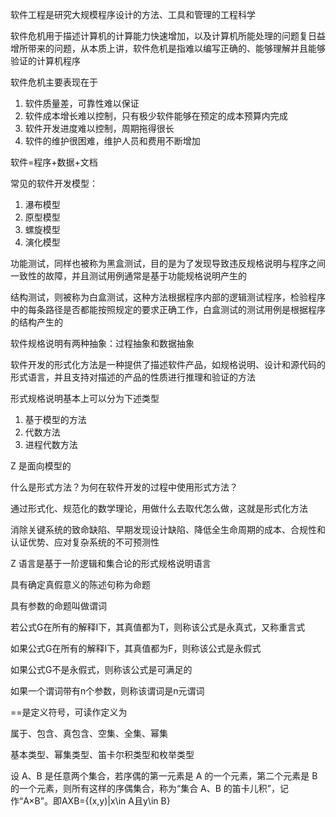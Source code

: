 软件工程是研究大规模程序设计的方法、工具和管理的工程科学

软件危机用于描述计算机的计算能力快速增加，以及计算机所能处理的问题复日益增所带来的问题，从本质上讲，软件危机是指难以编写正确的、能够理解并且能够验证的计算机程序

软件危机主要表现在于

1. 软件质量差，可靠性难以保证
2. 软件成本增长难以控制，只有极少软件能够在预定的成本预算内完成
3. 软件开发进度难以控制，周期拖得很长
4. 软件的维护很困难，维护人员和费用不断增加

软件=程序+数据+文档

常见的软件开发模型：

1. 瀑布模型
2. 原型模型
3. 螺旋模型
4. 演化模型

功能测试，同样也被称为黑盒测试，目的是为了发现导致违反规格说明与程序之间一致性的故障，并且测试用例通常是基于功能规格说明产生的

结构测试，则被称为白盒测试，这种方法根据程序内部的逻辑测试程序，检验程序中的每条路径是否都能按照规定的要求正确工作，白盒测试的测试用例是根据程序的结构产生的

软件规格说明有两种抽象：过程抽象和数据抽象

软件开发的形式化方法是一种提供了描述软件产品，如规格说明、设计和源代码的形式语言，并且支持对描述的产品的性质进行推理和验证的方法

形式规格说明基本上可以分为下述类型

1. 基于模型的方法
2. 代数方法
3. 进程代数方法

Z 是面向模型的

什么是形式方法？为何在软件开发的过程中使用形式方法？

通过形式化、规范化的数学理论，用做什么去取代怎么做，这就是形式化方法

消除关键系统的致命缺陷、早期发现设计缺陷、降低全生命周期的成本、合规性和认证优势、应对复杂系统的不可预测性

Z 语言是基于一阶逻辑和集合论的形式规格说明语言

具有确定真假意义的陈述句称为命题

具有参数的命题叫做谓词

若公式G在所有的解释I下，其真值都为T，则称该公式是永真式，又称重言式

如果公式G在所有的解释I下，其真值都为F，则称该公式是永假式

如果公式G不是永假式，则称该公式是可满足的

如果一个谓词带有n个参数，则称该谓词是n元谓词

==是定义符号，可读作定义为

属于、包含、真包含、空集、全集、幂集

基本类型、幂集类型、笛卡尔积类型和枚举类型

设 A、B 是任意两个集合，若序偶的第一元素是 A 的一个元素，第二个元素是 B 的一个元素，则所有这样的序偶集合，称为“集合 A、B 的笛卡儿积”，记作“A×B”。即AXB={(x,y)|x\in A且y\in B}
